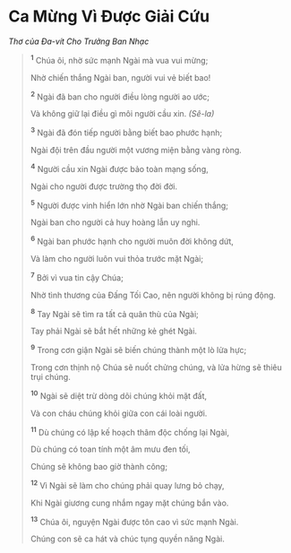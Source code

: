 # Ca Mừng Vì Ðược Giải Cứu
*Thơ của Ða-vít Cho Trưởng Ban Nhạc*

> <sup><b>1</b></sup> Chúa ôi, nhờ sức mạnh Ngài mà vua vui mừng;
> 
> Nhờ chiến thắng Ngài ban, người vui vẻ biết bao!
> 
> <sup><b>2</b></sup> Ngài đã ban cho người điều lòng người ao ước;
> 
> Và không giữ lại điều gì môi người cầu xin. *(Sê-la)*
> 
> <sup><b>3</b></sup> Ngài đã đón tiếp người bằng biết bao phước hạnh;
> 
> Ngài đội trên đầu người một vương miện bằng vàng ròng.
> 
> <sup><b>4</b></sup> Người cầu xin Ngài được bảo toàn mạng sống,
> 
> Ngài cho người được trường thọ đời đời.
> 
> <sup><b>5</b></sup> Người được vinh hiển lớn nhờ Ngài ban chiến thắng;
> 
> Ngài ban cho người cả huy hoàng lẫn uy nghi.
> 
> <sup><b>6</b></sup> Ngài ban phước hạnh cho người muôn đời không dứt,
> 
> Và làm cho người luôn vui thỏa trước mặt Ngài;
> 
> <sup><b>7</b></sup> Bởi vì vua tin cậy Chúa;
> 
> Nhờ tình thương của Ðấng Tối Cao, nên người không bị rúng động.
>
> <sup><b>8</b></sup> Tay Ngài sẽ tìm ra tất cả quân thù của Ngài;
> 
> Tay phải Ngài sẽ bắt hết những kẻ ghét Ngài.
> 
> <sup><b>9</b></sup> Trong cơn giận Ngài sẽ biến chúng thành một lò lửa hực;
> 
> Trong cơn thịnh nộ Chúa sẽ nuốt chửng chúng, và lửa hừng sẽ thiêu trụi chúng.
> 
> <sup><b>10</b></sup> Ngài sẽ diệt trừ dòng dõi chúng khỏi mặt đất,
> 
> Và con cháu chúng khỏi giữa con cái loài người.
> 
> <sup><b>11</b></sup> Dù chúng có lập kế hoạch thâm độc chống lại Ngài,
> 
> Dù chúng có toan tính một âm mưu đen tối,
> 
> Chúng sẽ không bao giờ thành công;
> 
> <sup><b>12</b></sup> Vì Ngài sẽ làm cho chúng phải quay lưng bỏ chạy,
> 
> Khi Ngài giương cung nhắm ngay mặt chúng bắn vào.
>
> <sup><b>13</b></sup> Chúa ôi, nguyện Ngài được tôn cao vì sức mạnh Ngài.
> 
> Chúng con sẽ ca hát và chúc tụng quyền năng Ngài.
